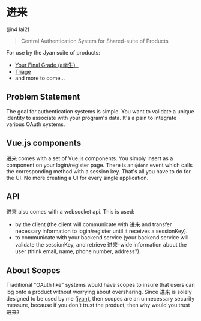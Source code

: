 # 进来

(jin4 lai2)

> Central Authentication System for Shared-suite of Products

For use by the Jyan suite of products:

- [Your Final Grade (a学生）](https://github.com/yourfinalgrade)
- [Triage](https://github.com/JCharante/triage-spa-v2)
- and more to come...

## Problem Statement
The goal for authentication systems is simple. You want to validate a unique identity to associate with your program's data. It's a pain to integrate various OAuth systems.

## Vue.js components

进来 comes with a set of Vue.js components. You simply insert <jinlai/> as a component on your login/register page. There is an `@done` event which calls the corresponding method with a session key. That's all you have to do for the UI. No more creating a UI for every single application.

## API

进来 also comes with a websocket api. This is used: 
- by the client (the client will communicate with 进来 and transfer necessary information to login/register until it receives a sessionKey).
- to communicate with your backend service (your backend service will validate the sessionKey, and retrieve 进来-wide information about the user (think email, name, phone number, address?).

## About Scopes

Traditional "OAuth like" systems would have scopes to insure that users can log onto a product without worrying about oversharing. Since 进来 is solely designed to be used by me ([jyan](https://jcharante.com)), then scopes are an unnecessary security measure, because if you don't trust the product, then why would you trust 进来?
